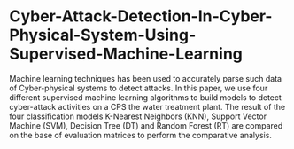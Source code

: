 # Cyber-Attack-Detection-In-Cyber-Physical-System-Using-Supervised-Machine-Learning

Machine learning techniques has been used to accurately parse such data of Cyber-physical systems to detect attacks. In this paper, we use four different supervised machine learning algorithms to build models to detect cyber-attack activities on a CPS the water treatment plant. The result of the four classification models K-Nearest Neighbors (KNN), Support Vector Machine (SVM), Decision Tree (DT) and Random Forest (RT) are compared on the base of evaluation matrices to perform the comparative analysis. 
